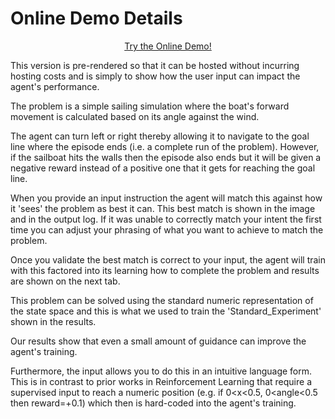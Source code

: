 # Online Demo Details

<div align="center">
	<a href="https://osbornep.pythonanywhere.com/" class="button-63">Try the Online Demo!</a>
</div>

This version is pre-rendered so that it can be hosted without incurring hosting costs and is simply to show how the user input can impact the agent's performance.

The problem is a simple sailing simulation where the boat's forward movement is calculated based on its angle against the wind. 

The agent can turn left or right thereby allowing it to navigate to the goal line where the episode ends (i.e. a complete run of the problem). However, if the sailboat hits the walls then the episode also ends but it will be given a negative reward instead of a positive one that it gets for reaching the goal line. 

When you provide an input instruction the agent will match this against how it 'sees' the problem as best it can. This best match is shown in the image and in the output log. If it was unable to correctly match your intent the first time you can adjust your phrasing of what you want to achieve to match the problem. 

Once you validate the best match is correct to your input, the agent will train with this factored into its learning how to complete the problem and results are shown on the next tab.

This problem can be solved using the standard numeric representation of the state space and this is what we used to train the 'Standard_Experiment' shown in the results.

Our results show that even a small amount of guidance can improve the agent's training. 

Furthermore, the input allows you to do this in an intuitive language form. This is in contrast to prior works in Reinforcement Learning that require a supervised input to reach a numeric position (e.g. if 0<x<0.5, 0<angle<0.5 then reward=+0.1) which then is hard-coded into the agent's training.
